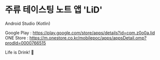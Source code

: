 # 주류 테이스팅 노트 앱 'LiD'
  
Android Studio (Kotlin)  
  
Google Play : https://play.google.com/store/apps/details?id=com.z0o0a.lid  
ONE Store : https://m.onestore.co.kr/mobilepoc/apps/appsDetail.omp?prodId=0000766515  
  
  
Life is Drink! 🪸  
